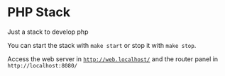 # PHP Stack

Just a stack to develop php

You can start the stack with `make start` or stop it with `make stop`.

Access the web server in [`http://web.localhost/`](http://web.localhost/) and the router panel in `http://localhost:8080/`

